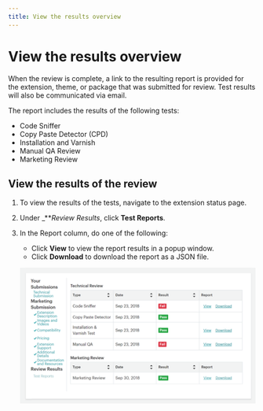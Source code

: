 ```yaml
---
title: View the results overview
---
```


# View the results overview

When the review is complete, a link to the resulting report is provided for the extension, theme, or package that was submitted for review. Test results will also be communicated via email.

The report includes the results of the following tests:

-  Code Sniffer
-  Copy Paste Detector (CPD)
-  Installation and Varnish
-  Manual QA Review
-  Marketing Review

## View the results of the review

1. To view the results of the tests, navigate to the extension status page.

1. Under _**_Review Results_, click **Test Reports**.

1. In the Report column, do one of the following:

    -  Click **View** to view the report results in a popup window.
    -  Click **Download** to download the report as a JSON file.

    ![](_images/test-reports.png)
